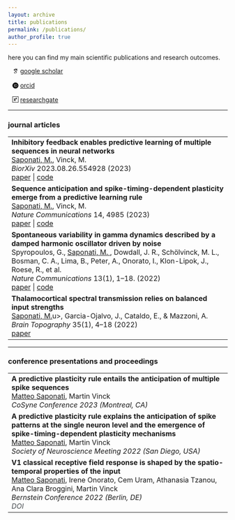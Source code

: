 ```yaml
---
layout: archive
title: publications
permalink: /publications/
author_profile: true
---
```


here you can find my main scientific publications and research outcomes. 
<p>
  <span style="display: inline-block; vertical-align: middle; margin-left: 10px;"><img src="/images/general/scholar_icon.png" alt="Icon" style="width: 1em; height: 1em;"></span>  <a href="https://scholar.google.com/citations?user=kF4valcAAAAJ" target="_blank">google scholar</a>
</p>
<p>
  <span style="display: inline-block; vertical-align: middle; margin-left: 10px;"><img src="/images/general/orcid_icon.png" alt="Icon" style="width: 1em; height: 1em;"></span>  <a href="https://orcid.org/0000-0003-3347-6307" target="_blank">orcid</a>
</p>
<p>
  <span style="display: inline-block; vertical-align: middle; margin-left: 10px;"><img src="/images/general/rgate_icon.png" alt="Icon" style="width: 1em; height: 1em;"></span>  <a href="https://www.researchgate.net/profile/Matteo-Saponati" target="_blank">researchgate</a>
</p>

<style type="text/css">
  .paper_metadata a {
  	text-decoration: none!important;
  	color: #494e52;
  }
	table, th, td {
	  border: 0px solid black;
	}
	table.pub_table {
		width: 100%;
		font-size: 12pt;
	}
	td.pub_td1 {
		width: 33%;
	}
	td.pub_td2 {
		width: 67%;
	}
</style>

 ---
### journal articles

<table class="pub_table">

<tr>
  <td class="pub_td1"><b> Inhibitory feedback enables predictive learning of multiple sequences in neural networks </b><br />
		<div class='paper_metadata'>
  	<u>Saponati, M.</u>, Vinck, M. <br />
  	<i>BiorXiv</i>  2023.08.26.554928 (2023) <br />
  	</div>
  <a href="https://www.biorxiv.org/content/10.1101/2023.08.26.554928v1" target="_blank">paper</a> | <a 
href="https://github.com/matteosaponati/predictive_neuron" target="_blank">code</a>
</td></tr>
	
<tr>
  <td class="pub_td1"><b> Sequence anticipation and spike-timing-dependent plasticity emerge from a predictive learning rule </b><br />
		<div class='paper_metadata'>
  	<u>Saponati, M.</u>, Vinck, M. <br />
  	<i>Nature Communications</i>  14, 4985 (2023) <br />
  	</div>
  <a href="https://www.nature.com/articles/s41467-023-40651-w" target="_blank">paper</a> | <a 
href="https://github.com/matteosaponati/predictive_neuron" target="_blank">code</a>
</td></tr>

<tr>
  <td class="pub_td1"><b> Spontaneous variability in gamma dynamics described by a damped harmonic oscillator driven by noise </b><br />
		<div class='paper_metadata'>
  	Spyropoulos, G., <u> Saponati, M. </u>, Dowdall, J. R., Schölvinck, M. L., Bosman, C. A., Lima, B., Peter, A.,
Onorato, I., Klon-Lipok, J., Roese, R., et al. <br />
  	<i>Nature Communications</i>  13(1), 1–18. (2022) <br />
  	</div>
  <a href="https://www.nature.com/articles/s41467-022-29674-x#Sec10" target="_blank">paper</a> | <a 
href="https://github.com/matteosaponati/spontaneous-gamma-circuit" target="_blank">code</a>
</td></tr>

<tr>
  <td class="pub_td1"><b> Thalamocortical spectral transmission relies on balanced input strengths </b><br />
		<div class='paper_metadata'>
  	<u>Saponati, M.</u>u>, Garcia-Ojalvo, J., Cataldo, E., & Mazzoni, A. <br />
  	<i>Brain Topography</i> 35(1), 4–18 (2022) <br />
  	</div>
  <a href="https://link.springer.com/article/10.1007/s10548-021-00851-3" target="_blank">paper</a> 
</td></tr>

</table>

 ---
### conference presentations and proceedings

<table class="pub_table">
 	
<tr>
  <td class="pub_td1"><b> A predictive plasticity rule entails the anticipation of multiple spike sequences </b><br />
		<div class='paper_metadata'>
  	<u>Matteo Saponati</u>, Martin Vinck <br />
  	<i> CoSyne Conference 2023 (Montreal, CA) <br />

<tr>
  <td class="pub_td1"><b> A predictive plasticity rule explains the anticipation of spike patterns at the single neuron
level and the emergence of spike-timing-dependent plasticity mechanisms </b><br />
		<div class='paper_metadata'>
  	<u>Matteo Saponati</u>, Martin Vinck <br />
  	<i> Society of Neuroscience Meeting 2022 (San Diego, USA) <br />

<tr>
  <td class="pub_td1"><b> V1 classical receptive field response is shaped by the spatio-temporal properties of the
input </b><br />
		<div class='paper_metadata'>
  	<u>Matteo Saponati</u>, Irene Onorato, Cem Uram, Athanasia Tzanou, Ana Clara Broggini, Martin Vinck <br />
  	<i> Bernstein Conference 2022 (Berlin, DE) <br />
	<a href="http://doi.org/10.12751/nncn.bc2022.294" target="_blank">DOI</a>
